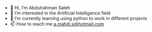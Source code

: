 - 👋 Hi, I’m Abdulrahman Saleh
- 👀 I’m interested in the Artificial Intelligence field
- 🌱 I’m currently learning using python to work in different projects
- 📫 How to reach me a.mahdi.s@hotmail.com

<!---
a-mahdi/a-mahdi is a ✨ special ✨ repository because its `README.md` (this file) appears on your GitHub profile.
You can click the Preview link to take a look at your changes.
--->
